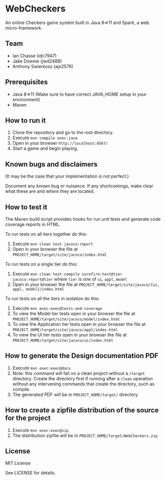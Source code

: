 # WebCheckers

An online Checkers game system built in Java 8=>11 and Spark, a web micro-framework.

## Team

- Ian Chasse (idc7947)
- Jake Downie (jwd2488)
- Anthony Swierkosz (ajs2576)

## Prerequisites

- Java 8=>11 (Make sure to have correct JAVA_HOME setup in your environment)
- Maven

## How to run it

1. Clone the repository and go to the root directory.
2. Execute `mvn compile exec:java`
3. Open in your browser `http://localhost:4567/`
4. Start a game and begin playing.

## Known bugs and disclaimers

(It may be the case that your implementation is not perfect.)

Document any known bug or nuisance. If any shortcomings, make clear what these are and where they
are located.

## How to test it

The Maven build script provides hooks for run unit tests and generate code coverage reports in HTML.

To run tests on all tiers together do this:

1. Execute `mvn clean test jacoco:report`
2. Open in your browser the file at `PROJECT_HOME/target/site/jacoco/index.html`

To run tests on a single tier do this:

1. Execute `mvn clean test-compile surefire:test@tier jacoco:report@tier` where `tier` is one
   of `ui`, `appl`, `model`
2. Open in your browser the file at `PROJECT_HOME/target/site/jacoco/{ui, appl, model}/index.html`

To run tests on all the tiers in isolation do this:

1. Execute `mvn exec:exec@tests-and-coverage`
2. To view the Model tier tests open in your browser the file
   at `PROJECT_HOME/target/site/jacoco/model/index.html`
3. To view the Application tier tests open in your browser the file
   at `PROJECT_HOME/target/site/jacoco/appl/index.html`
4. To view the UI tier tests open in your browser the file
   at `PROJECT_HOME/target/site/jacoco/ui/index.html`

## How to generate the Design documentation PDF

1. Execute `mvn exec:exec@docs`
2. Note: this command will fail on a clean project without a `/target`
   directory. Create the directory first if running after a `clean` operation without any
   intervening commands that create the directory, such as compile.
3. The generated PDF will be in `PROJECT_HOME/target/` directory

## How to create a zipfile distribution of the source for the project

1. Execute `mvn exec:exec@zip`
2. The distribution zipfile will be in `PROJECT_HOME/target/WebCheckers.zip`

## License

MIT License

See LICENSE for details.

